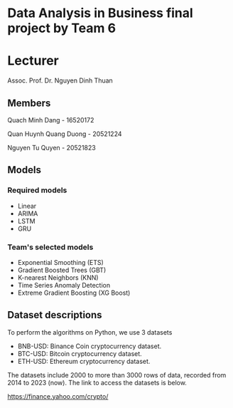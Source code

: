 # Data Analysis in Business final project by Team 6

# Lecturer
Assoc. Prof. Dr. Nguyen Dinh Thuan

## Members

Quach Minh Dang - 16520172

Quan Huynh Quang Duong - 20521224

Nguyen Tu Quyen - 20521823

## Models

### Required models

- Linear
- ARIMA
- LSTM
- GRU

### Team's selected models

- Exponential Smoothing (ETS)
- Gradient Boosted Trees (GBT)
- K-nearest Neighbors (KNN)
- Time Series Anomaly Detection
- Extreme Gradient Boosting (XG Boost)

## Dataset descriptions

To perform the algorithms on Python, we use 3 datasets

- BNB-USD: Binance Coin cryptocurrency dataset.
- BTC-USD: Bitcoin cryptocurrency dataset.
- ETH-USD: Ethereum cryptocurrency dataset.

The datasets include 2000 to more than 3000 rows of data, recorded from 2014 to 2023 (now).
The link to access the datasets is below.

<https://finance.yahoo.com/crypto/>
